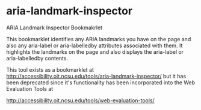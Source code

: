 aria-landmark-inspector
=======================

ARIA Landmark Inspector Bookmakrlet

This bookmarklet identifies any ARIA landmarks you have on the page and also any aria-label or aria-labelledby attributes associated with them. It highlights the landmarks on the page and also displays the aria-label or aria-labelledby contents.

This tool exists as a bookmarklet at http://accessibility.oit.ncsu.edu/tools/aria-landmark-inspector/ but it has been deprecated since it's functionality has been incorporated into the Web Evaluation Tools at

http://accessibility.oit.ncsu.edu/tools/web-evaluation-tools/